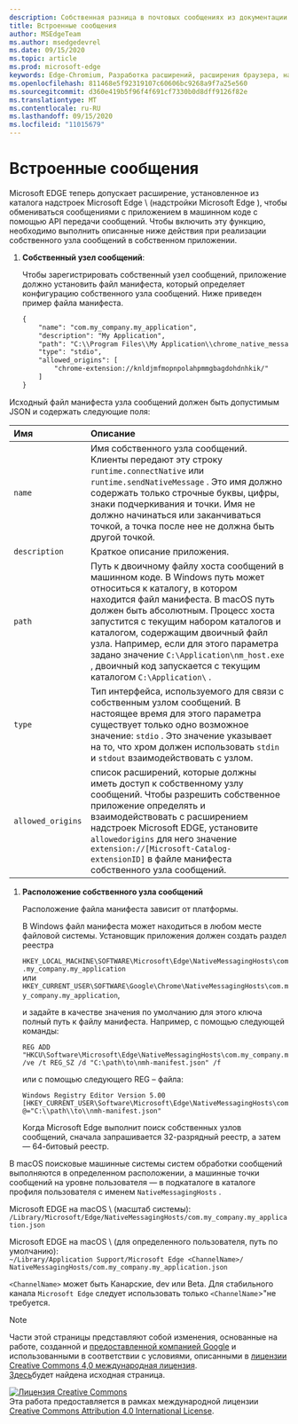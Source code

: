 ```yaml
---
description: Собственная разница в почтовых сообщениях из документации Chrome
title: Встроенные сообщения
author: MSEdgeTeam
ms.author: msedgedevrel
ms.date: 09/15/2020
ms.topic: article
ms.prod: microsoft-edge
keywords: Edge-Chromium, Разработка расширений, расширения браузера, надстройки, центр партнера, разработчик
ms.openlocfilehash: 811468e5f92319107c60606bc9268a9f7a25e560
ms.sourcegitcommit: d360e419b5f96f4f691cf7330b0d8dff9126f82e
ms.translationtype: MT
ms.contentlocale: ru-RU
ms.lasthandoff: 09/15/2020
ms.locfileid: "11015679"
---
```

# Встроенные сообщения  

Microsoft EDGE теперь допускает расширение, установленное из каталога надстроек Microsoft Edge \ (надстройки Microsoft Edge \), чтобы обмениваться сообщениями с приложением в машинном коде с помощью API передачи сообщений.  Чтобы включить эту функцию, необходимо выполнить описанные ниже действия при реализации собственного узла сообщений в собственном приложении.  

<!--
 > [!NOTE]
> Native messaging is currently not supported on macOS and Linux version of Microsoft Edge.  This feature support is planned to be implemented soon.  -->  

1.  **Собственный узел сообщений**:  
    
    Чтобы зарегистрировать собственный узел сообщений, приложение должно установить файл манифеста, который определяет конфигурацию собственного узла сообщений.  Ниже приведен пример файла манифеста.  
    
    ```xml
    {
        "name": "com.my_company.my_application",
        "description": "My Application",
        "path": "C:\\Program Files\\My Application\\chrome_native_messaging_host.exe",
        "type": "stdio",
        "allowed_origins": [
            "chrome-extension://knldjmfmopnpolahpmmgbagdohdnhkik/"
        ]
    }
    ```  
    
Исходный файл манифеста узла сообщений должен быть допустимым JSON и содержать следующие поля:  

| Имя | Описание |  
|:--- |:--- |  
| `name` | Имя собственного узла сообщений. Клиенты передают эту строку `runtime.connectNative` или `runtime.sendNativeMessage` .  Это имя должно содержать только строчные буквы, цифры, знаки подчеркивания и точки.  Имя не должно начинаться или заканчиваться точкой, а точка после нее не должна быть другой точкой. |  
| `description` | Краткое описание приложения. |  
| `path` | Путь к двоичному файлу хоста сообщений в машинном коде.  В Windows путь может относиться к каталогу, в котором находится файл манифеста.  В macOS путь должен быть абсолютным.  Процесс хоста запустится с текущим набором каталогов и каталогом, содержащим двоичный файл узла. Например, если для этого параметра задано значение `C:\Application\nm_host.exe` , двоичный код запускается с текущим каталогом `C:\Application\` . |  
| `type` | Тип интерфейса, используемого для связи с собственным узлом сообщений.  В настоящее время для этого параметра существует только одно возможное значение: `stdio` .  Это значение указывает на то, что хром должен использовать `stdin` и `stdout` взаимодействовать с узлом. |  
| `allowed_origins` |  список расширений, которые должны иметь доступ к собственному узлу сообщений.  Чтобы разрешить собственное приложение определять и взаимодействовать с расширением надстроек Microsoft EDGE, установите `allowedorigins` для него значение `extension://[Microsoft-Catalog-extensionID]` в файле манифеста собственного узла сообщений. |  

1.  **Расположение собственного узла сообщений**  
    
    Расположение файла манифеста зависит от платформы.  
    
    В Windows файл манифеста может находиться в любом месте файловой системы.  Установщик приложения должен создать раздел реестра  
    
    `HKEY_LOCAL_MACHINE\SOFTWARE\Microsoft\Edge\NativeMessagingHosts\com.my_company.my_application`  
    или  
    `HKEY_CURRENT_USER\SOFTWARE\Google\Chrome\NativeMessagingHosts\com.my_company.my_application`,  
    
    и задайте в качестве значения по умолчанию для этого ключа полный путь к файлу манифеста.  Например, с помощью следующей команды:  
    
    ```shell
    REG ADD "HKCU\Software\Microsoft\Edge\NativeMessagingHosts\com.my_company.my_application" /ve /t REG_SZ /d "C:\path\to\nmh-manifest.json" /f
    ```  
    
    или с помощью следующего REG – файла:  
    
    ```shell
    Windows Registry Editor Version 5.00
    [HKEY_CURRENT_USER\Software\Microsoft\Edge\NativeMessagingHosts\com.my_company.my_application]
    @="C:\\path\\to\\nmh-manifest.json"
    ```  
    
    Когда Microsoft Edge выполнит поиск собственных узлов сообщений, сначала запрашивается 32-разрядный реестр, а затем — 64-битовый реестр.  

В macOS поисковые машинные системы систем обработки сообщений выполняются в определенном расположении, а машинные точки сообщений на уровне пользователя — в подкаталоге в каталоге профиля пользователя с именем `NativeMessagingHosts` .  

Microsoft EDGE на macOS \ (масштаб системы):  
`/Library/Microsoft/Edge/NativeMessagingHosts/com.my_company.my_application.json`  

Microsoft EDGE на macOS \ (для определенного пользователя, путь по умолчанию):  
`~/Library/Application Support/Microsoft Edge <ChannelName>/ NativeMessagingHosts/com.my_company.my_application.json`  

`<ChannelName>` может быть Канарские, dev или Beta. Для стабильного канала `Microsoft Edge` следует использовать только `<ChannelName`>"не требуется.

<!-- image links -->  

<!-- links -->  

> [!NOTE]
> Части этой страницы представляют собой изменения, основанные на работе, созданной и [предоставленной компанией Google][GoogleSitePolicies] и использованными в соответствии с условиями, описанными в [лицензии Creative Commons 4,0 международная лицензия][CCA4IL].  
> [Здесь](https://developer.chrome.com/extensions/nativeMessaging)будет найдена исходная страница.  

[![Лицензия Creative Commons][CCby4Image]][CCA4IL]  
Эта работа предоставляется в рамках международной лицензии [Creative Commons Attribution 4.0 International License][CCA4IL].  

[CCA4IL]: https://creativecommons.org/licenses/by/4.0  
[CCby4Image]: https://i.creativecommons.org/l/by/4.0/88x31.png  
[GoogleSitePolicies]: https://developers.google.com/terms/site-policies
